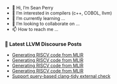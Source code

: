 - 👋 Hi, I’m Sean Perry
- 👀 I’m interested in compilers (c++, COBOL, llvm)
- 🌱 I’m currently learning ...
- 💞️ I’m looking to collaborate on ...
- 📫 How to reach me ...

<!---
s66perry/s66perry is a ✨ special ✨ repository because its `README.md` (this file) appears on your GitHub profile.
You can click the Preview link to take a look at your changes.
--->
### 📕 Latest LLVM Discourse Posts

<!-- DISCOURSE-LLVM:START -->
- [Generating RISCV code from MLIR](https://discourse.llvm.org/t/generating-riscv-code-from-mlir/85863#post_6)
- [Generating RISCV code from MLIR](https://discourse.llvm.org/t/generating-riscv-code-from-mlir/85863#post_5)
- [Generating RISCV code from MLIR](https://discourse.llvm.org/t/generating-riscv-code-from-mlir/85863#post_4)
- [Generating RISCV code from MLIR](https://discourse.llvm.org/t/generating-riscv-code-from-mlir/85863#post_3)
- [Support query-based clang-tidy external check](https://discourse.llvm.org/t/support-query-based-clang-tidy-external-check/85331#post_12)
<!-- DISCOURSE-LLVM:END -->
